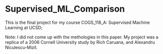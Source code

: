 # Supervised_ML_Comparison

This is the final project for my course COGS_118_A: Supervised Machine Learning at UCSD;

Note: I did not come up with the methologies in this paper. My project was a replica of a 2006 Cornell University study by Rich Caruana, and Alexandru Niculescu-Mizil.
